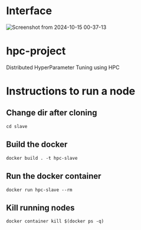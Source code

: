 # Interface
![Screenshot from 2024-10-15 00-37-13](https://github.com/user-attachments/assets/81ca4ef8-23e8-422e-a4db-b63b35372709)


# hpc-project
Distributed HyperParameter Tuning using HPC

# Instructions to run a node

## Change dir after cloning
```cd slave```

## Build the docker
```docker build . -t hpc-slave```

## Run the docker container
```docker run hpc-slave --rm ```

## Kill running nodes 
```docker container kill $(docker ps -q)```
